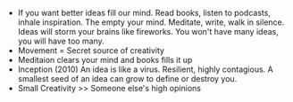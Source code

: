- If you want better ideas fill our mind. Read books, listen to podcasts, inhale inspiration. The empty your mind. Meditate, write, walk in silence. Ideas will storm your brains like fireworks. You won't have many ideas, you will have too many. 
- Movement = Secret source of creativity
- Meditaion clears your mind and books fills it up
- Inception (2010) An idea is like a virus. Resilient, highly contagious. A smallest seed of an idea can grow to define or destroy you.
- Small Creativity >> Someone else's high opinions
